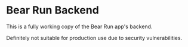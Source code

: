 # Bear Run Backend

This is a fully working copy of the Bear Run app's backend.

Definitely not suitable for production use due to security vulnerabilities.

